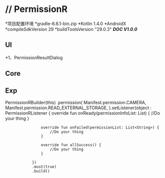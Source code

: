 //
PermissionR
=================
*项目配置环境
*gradle-6.6.1-bin.zip
*Kotlin 1.4.0
*AndroidX
*compileSdkVersion 29
*buildToolsVersion "29.0.3"
***********DOC  V1.0.0***********

UI
------------
*1、PermissionResultDialog

Core
------------


Exp
------------
PermissionRBuilder(this)
            .permission(
                    Manifest.permission.CAMERA,
                    Manifest.permission.READ_EXTERNAL_STORAGE,
            ).setListener(object : PermissionRListener {
                    override fun onReady(permissionInfoList: List<PermissionRInfo>) {
                        //Do your thing
                    }

                    override fun onFailed(permissionList: List<String>) {
                        //Do your thing
                    }

                    override fun allSuccess() {
                        //Do your thing
                    }

                })
                .must(true)
                .build()


